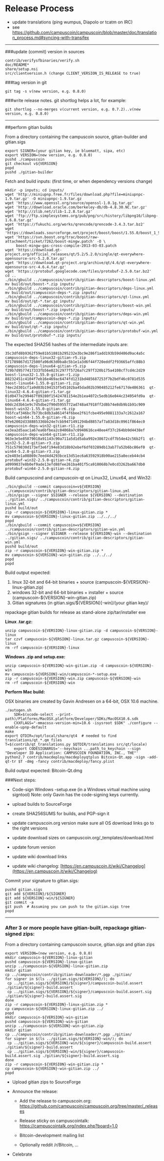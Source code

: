 Release Process
====================

* update translations (ping wumpus, Diapolo or tcatm on IRC)
* see https://github.com/campuscoin/campuscoin/blob/master/doc/translation_process.md#syncing-with-transifex

* * *

###update (commit) version in sources

	contrib/verifysfbinaries/verify.sh
	doc/README*
	share/setup.nsi
	src/clientversion.h (change CLIENT_VERSION_IS_RELEASE to true)

###tag version in git

	git tag -s v(new version, e.g. 0.8.0)

###write release notes. git shortlog helps a lot, for example:

	git shortlog --no-merges v(current version, e.g. 0.7.2)..v(new version, e.g. 0.8.0)

* * *

##perform gitian builds

 From a directory containing the campuscoin source, gitian-builder and gitian.sigs
  
	export SIGNER=(your gitian key, ie bluematt, sipa, etc)
	export VERSION=(new version, e.g. 0.8.0)
	pushd ./campuscoin
	git checkout v${VERSION}
	popd
	pushd ./gitian-builder

 Fetch and build inputs: (first time, or when dependency versions change)

	mkdir -p inputs; cd inputs/
	wget 'http://miniupnp.free.fr/files/download.php?file=miniupnpc-1.9.tar.gz' -O miniupnpc-1.9.tar.gz
	wget 'https://www.openssl.org/source/openssl-1.0.1g.tar.gz'
	wget 'http://download.oracle.com/berkeley-db/db-4.8.30.NC.tar.gz'
	wget 'http://zlib.net/zlib-1.2.8.tar.gz'
	wget 'ftp://ftp.simplesystems.org/pub/png/src/history/libpng16/libpng-1.6.8.tar.gz'
	wget 'https://fukuchi.org/works/qrencode/qrencode-3.4.3.tar.bz2'
	wget 'https://downloads.sourceforge.net/project/boost/boost/1.55.0/boost_1_55_0.tar.bz2'
	wget 'https://svn.boost.org/trac/boost/raw-attachment/ticket/7262/boost-mingw.patch' -O \ 
	     boost-mingw-gas-cross-compile-2013-03-03.patch
	wget 'https://download.qt-project.org/official_releases/qt/5.2/5.2.0/single/qt-everywhere-opensource-src-5.2.0.tar.gz'
	wget 'https://download.qt-project.org/archive/qt/4.6/qt-everywhere-opensource-src-4.6.4.tar.gz'
	wget 'https://protobuf.googlecode.com/files/protobuf-2.5.0.tar.bz2'
	cd ..
	./bin/gbuild ../campuscoin/contrib/gitian-descriptors/boost-linux.yml
	mv build/out/boost-*.zip inputs/
	./bin/gbuild ../campuscoin/contrib/gitian-descriptors/deps-linux.yml
	mv build/out/campuscoin-deps-*.zip inputs/
	./bin/gbuild ../campuscoin/contrib/gitian-descriptors/qt-linux.yml
	mv build/out/qt-*.tar.gz inputs/
	./bin/gbuild ../campuscoin/contrib/gitian-descriptors/boost-win.yml
	mv build/out/boost-*.zip inputs/
	./bin/gbuild ../campuscoin/contrib/gitian-descriptors/deps-win.yml
	mv build/out/campuscoin-deps-*.zip inputs/
	./bin/gbuild ../campuscoin/contrib/gitian-descriptors/qt-win.yml
	mv build/out/qt-*.zip inputs/
	./bin/gbuild ../campuscoin/contrib/gitian-descriptors/protobuf-win.yml
	mv build/out/protobuf-*.zip inputs/

 The expected SHA256 hashes of the intermediate inputs are:

    35c3dfd8b9362f59e81b51881b295232e3bc9e286f1add193b59d486d9ac4a5c  campuscoin-deps-linux32-gitian-r5.zip
    571789867d172500fa96d63d0ba8c5b1e1a3d6f44f720eddf2f93665affc88b3  campuscoin-deps-linux64-gitian-r5.zip
    f29b7d9577417333fb56e023c2977f5726a7c297f320b175a4108cf7cd4c2d29  boost-linux32-1.55.0-gitian-r1.zip
    88232451c4104f7eb16e469ac6474fd1231bd485687253f7b2bdf46c0781d535  boost-linux64-1.55.0-gitian-r1.zip
    74ec2d301cf1a9d03b194153f545102ba45dad02b390485212fe6717de486361  qt-linux32-4.6.4-gitian-r1.tar.gz
    01d0477e299467f09280f15424781154e2b1ea4072c5edb16e044c234954fd9a  qt-linux64-4.6.4-gitian-r1.tar.gz
    60dc2d3b61e9c7d5dbe2f90d5955772ad748a47918ff2d8b74e8db9b1b91c909  boost-win32-1.55.0-gitian-r6.zip
    f65fcaf346bc7b73bc8db3a8614f4f6bee2f61fcbe495e9881133a7c2612a167  boost-win64-1.55.0-gitian-r6.zip
    97e62002d338885336bb24e7cbb9471491294bd8857af7a83d18c0961f864ec0  campuscoin-deps-win32-gitian-r11.zip
    ee3ea2d5aac1a67ea6bfbea2c04068a7c0940616ce48ee4f37c264bb9d4438ef  campuscoin-deps-win64-gitian-r11.zip
    963e3e5e85879010a91143c90a711a5d1d5aba992e38672cdf7b54e42c56b2f1  qt-win32-5.2.0-gitian-r3.zip
    751c579830d173ef3e6f194e83d18b92ebef6df03289db13ab77a52b6bc86ef0  qt-win64-5.2.0-gitian-r3.zip
    e2e403e1a08869c7eed4d4293bce13d51ec6a63592918b90ae215a0eceb44cb4  protobuf-win32-2.5.0-gitian-r4.zip
    a0999037e8b0ef9ade13efd88fee261ba401f5ca910068b7e0cd3262ba667db0  protobuf-win64-2.5.0-gitian-r4.zip

 Build campuscoind and campuscoin-qt on Linux32, Linux64, and Win32:
  
	./bin/gbuild --commit campuscoin=v${VERSION} ../campuscoin/contrib/gitian-descriptors/gitian-linux.yml
	./bin/gsign --signer $SIGNER --release ${VERSION} --destination ../gitian.sigs/ ../campuscoin/contrib/gitian-descriptors/gitian-linux.yml
	pushd build/out
	zip -r campuscoin-${VERSION}-linux-gitian.zip *
	mv campuscoin-${VERSION}-linux-gitian.zip ../../../
	popd
	./bin/gbuild --commit campuscoin=v${VERSION} ../campuscoin/contrib/gitian-descriptors/gitian-win.yml
	./bin/gsign --signer $SIGNER --release ${VERSION}-win --destination ../gitian.sigs/ ../campuscoin/contrib/gitian-descriptors/gitian-win.yml
	pushd build/out
	zip -r campuscoin-${VERSION}-win-gitian.zip *
	mv campuscoin-${VERSION}-win-gitian.zip ../../../
	popd
	popd

  Build output expected:

  1. linux 32-bit and 64-bit binaries + source (campuscoin-${VERSION}-linux-gitian.zip)
  2. windows 32-bit and 64-bit binaries + installer + source (campuscoin-${VERSION}-win-gitian.zip)
  3. Gitian signatures (in gitian.sigs/${VERSION}[-win]/(your gitian key)/

repackage gitian builds for release as stand-alone zip/tar/installer exe

**Linux .tar.gz:**

	unzip campuscoin-${VERSION}-linux-gitian.zip -d campuscoin-${VERSION}-linux
	tar czvf campuscoin-${VERSION}-linux.tar.gz campuscoin-${VERSION}-linux
	rm -rf campuscoin-${VERSION}-linux

**Windows .zip and setup.exe:**

	unzip campuscoin-${VERSION}-win-gitian.zip -d campuscoin-${VERSION}-win
	mv campuscoin-${VERSION}-win/campuscoin-*-setup.exe .
	zip -r campuscoin-${VERSION}-win.zip campuscoin-${VERSION}-win
	rm -rf campuscoin-${VERSION}-win

**Perform Mac build:**

  OSX binaries are created by Gavin Andresen on a 64-bit, OSX 10.6 machine.

	./autogen.sh
        SDK=$(xcode-select --print-path)/Platforms/MacOSX.platform/Developer/SDKs/MacOSX10.6.sdk
        CXXFLAGS="-mmacosx-version-min=10.6 -isysroot $SDK" ./configure --enable-upnp-default
	make
	export QTDIR=/opt/local/share/qt4  # needed to find translations/qt_*.qm files
	T=$(contrib/qt_translations.py $QTDIR/translations src/qt/locale)
        export CODESIGNARGS='--keychain ...path_to_keychain --sign "Developer ID Application: CAMPUSCOIN FOUNDATION, INC., THE"'
	python2.7 contrib/macdeploy/macdeployqtplus Bitcoin-Qt.app -sign -add-qt-tr $T -dmg -fancy contrib/macdeploy/fancy.plist

 Build output expected: Bitcoin-Qt.dmg

###Next steps:

* Code-sign Windows -setup.exe (in a Windows virtual machine using signtool)
 Note: only Gavin has the code-signing keys currently.

* upload builds to SourceForge

* create SHA256SUMS for builds, and PGP-sign it

* update campuscoin.org version
  make sure all OS download links go to the right versions
  
* update download sizes on campuscoin.org/_templates/download.html

* update forum version

* update wiki download links

* update wiki changelog: [https://en.campuscoin.it/wiki/Changelog](https://en.campuscoin.it/wiki/Changelog)

Commit your signature to gitian.sigs:

	pushd gitian.sigs
	git add ${VERSION}/${SIGNER}
	git add ${VERSION}-win/${SIGNER}
	git commit -a
	git push  # Assuming you can push to the gitian.sigs tree
	popd

-------------------------------------------------------------------------

### After 3 or more people have gitian-built, repackage gitian-signed zips:

From a directory containing campuscoin source, gitian.sigs and gitian zips

	export VERSION=(new version, e.g. 0.8.0)
	mkdir campuscoin-${VERSION}-linux-gitian
	pushd campuscoin-${VERSION}-linux-gitian
	unzip ../campuscoin-${VERSION}-linux-gitian.zip
	mkdir gitian
	cp ../campuscoin/contrib/gitian-downloader/*.pgp ./gitian/
	for signer in $(ls ../gitian.sigs/${VERSION}/); do
	 cp ../gitian.sigs/${VERSION}/${signer}/campuscoin-build.assert ./gitian/${signer}-build.assert
	 cp ../gitian.sigs/${VERSION}/${signer}/campuscoin-build.assert.sig ./gitian/${signer}-build.assert.sig
	done
	zip -r campuscoin-${VERSION}-linux-gitian.zip *
	cp campuscoin-${VERSION}-linux-gitian.zip ../
	popd
	mkdir campuscoin-${VERSION}-win-gitian
	pushd campuscoin-${VERSION}-win-gitian
	unzip ../campuscoin-${VERSION}-win-gitian.zip
	mkdir gitian
	cp ../campuscoin/contrib/gitian-downloader/*.pgp ./gitian/
	for signer in $(ls ../gitian.sigs/${VERSION}-win/); do
	 cp ../gitian.sigs/${VERSION}-win/${signer}/campuscoin-build.assert ./gitian/${signer}-build.assert
	 cp ../gitian.sigs/${VERSION}-win/${signer}/campuscoin-build.assert.sig ./gitian/${signer}-build.assert.sig
	done
	zip -r campuscoin-${VERSION}-win-gitian.zip *
	cp campuscoin-${VERSION}-win-gitian.zip ../
	popd

- Upload gitian zips to SourceForge

- Announce the release:

  - Add the release to campuscoin.org: https://github.com/campuscoin/campuscoin.org/tree/master/_releases

  - Release sticky on campuscointalk: https://campuscointalk.org/index.php?board=1.0

  - Bitcoin-development mailing list

  - Optionally reddit /r/Bitcoin, ...

- Celebrate 
